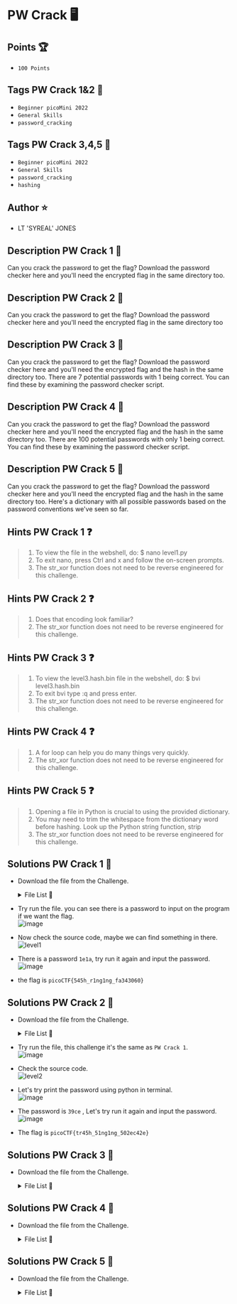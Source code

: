 # PW Crack 🖥️
## Points 🏆
- ```100 Points```
## Tags PW Crack 1&2 🔗
- ```Beginner picoMini 2022```
- ```General Skills```
- ```password_cracking```
## Tags PW Crack 3,4,5 🔗
- ```Beginner picoMini 2022```
- ```General Skills```
- ```password_cracking```
- ```hashing```

## Author ⭐
- LT 'SYREAL' JONES

## Description PW Crack 1 📖
Can you crack the password to get the flag? Download the password checker here and you'll need the encrypted flag in the same directory too.

## Description PW Crack 2 📖
Can you crack the password to get the flag? Download the password checker here and you'll need the encrypted flag in the same directory too

## Description PW Crack 3 📖
Can you crack the password to get the flag? Download the password checker here and you'll need the encrypted flag and the hash in the same directory too. There are 7 potential passwords with 1 being correct. You can find these by examining the password checker script.

## Description PW Crack 4 📖
Can you crack the password to get the flag? Download the password checker here and you'll need the encrypted flag and the hash in the same directory too. There are 100 potential passwords with only 1 being correct. You can find these by examining the password checker script.

## Description PW Crack 5 📖
Can you crack the password to get the flag? Download the password checker here and you'll need the encrypted flag and the hash in the same directory too. Here's a dictionary with all possible passwords based on the password conventions we've seen so far.

## Hints PW Crack 1 ❓
> 1. To view the file in the webshell, do: $ nano level1.py
> 2. To exit nano, press Ctrl and x and follow the on-screen prompts.
> 3. The str_xor function does not need to be reverse engineered for this challenge.

## Hints PW Crack 2 ❓
> 1. Does that encoding look familiar?
> 2. The str_xor function does not need to be reverse engineered for this challenge.

## Hints PW Crack 3 ❓
> 1. To view the level3.hash.bin file in the webshell, do: $ bvi level3.hash.bin
> 2. To exit bvi type :q and press enter.
> 3. The str_xor function does not need to be reverse engineered for this challenge.

## Hints PW Crack 4 ❓
> 1. A for loop can help you do many things very quickly.
> 2. The str_xor function does not need to be reverse engineered for this challenge.

## Hints PW Crack 5 ❓
> 1. Opening a file in Python is crucial to using the provided dictionary.
> 2. You may need to trim the whitespace from the dictionary word before hashing. Look up the Python string function, strip
> 3. The str_xor function does not need to be reverse engineered for this challenge.


## Solutions PW Crack 1 🎯
- Download the file from the Challenge.

  <details>
  
  <summary>File List 📁</summary>
  
  |FILE|DOWNLOAD FILE|VIEW FILE|
  |----|-------------|---------|
  |level1.py|[Download](https://artifacts.picoctf.net/c/52/level1.py)|[Click here](https://github.com/rhfnx/picoCTF/blob/main/Beginner%20picoMini%202022/PW%20Crack/level1.py)|
  |level1.flag.txt.enc|[Download](https://artifacts.picoctf.net/c/52/level1.flag.txt.enc)|[Click here](https://github.com/rhfnx/picoCTF/blob/main/Beginner%20picoMini%202022/PW%20Crack/level1.flag.txt.enc)|
  
  </details>
  
- Try run the file. you can see there is a password to input on the program if we want the flag.</br>
  ![image](https://user-images.githubusercontent.com/108726715/200016100-87331802-e392-42ed-b964-a400185ec389.png)</br>
- Now check the source code, maybe we can find something in there.</br>
  ![level1](https://user-images.githubusercontent.com/108726715/200016246-0fb50e4f-6cb3-4367-a541-7e6ac2a3a8f4.png)</br>
- There is a password ```1e1a```, try run it again and input the password.</br>
  ![image](https://user-images.githubusercontent.com/108726715/200016510-10a8e211-ff65-4fa3-84e1-40bce4c8dc85.png)</br>
 - the flag is ```picoCTF{545h_r1ng1ng_fa343060}```

## Solutions PW Crack 2 🎯
- Download the file from the Challenge.

  <details>
  
  <summary>File List 📁</summary>
  
  |FILE|DOWNLOAD FILE|VIEW FILE|
  |----|-------------|---------|
  |level2.py|[Download](https://artifacts.picoctf.net/c/18/level2.py)|[Click here](https://github.com/rhfnx/picoCTF/blob/main/Beginner%20picoMini%202022/PW%20Crack/level2.py)|
  |level2.flag.txt.enc|[Download](https://artifacts.picoctf.net/c/18/level2.flag.txt.enc)|[Click here](https://github.com/rhfnx/picoCTF/blob/main/Beginner%20picoMini%202022/PW%20Crack/level2.flag.txt.enc)|
  
  </details>
 - Try run the file, this challenge it's the same as ```PW Crack 1```.</br>
  ![image](https://user-images.githubusercontent.com/108726715/200020551-2f67db92-ce06-4416-8168-a335de3ba4b5.png)</br>
 -  Check the source code.</br>
  ![level2](https://user-images.githubusercontent.com/108726715/200020911-d4c478d6-c108-4074-9354-1d0fa8f039d0.png)<br>
 - Let's try print the password using python in terminal.</br>
  ![image](https://user-images.githubusercontent.com/108726715/200021323-beff4285-7002-4981-9e3e-629b03706bbd.png)</br>
 - The password is ```39ce``` , Let's try run it again and input the password.</br>
  ![image](https://user-images.githubusercontent.com/108726715/200021686-08c00aad-b23c-4fb4-ba97-5f06bf4aed26.png)</br>
 - The flag is ```picoCTF{tr45h_51ng1ng_502ec42e}```

## Solutions PW Crack 3 🎯
- Download the file from the Challenge.

  <details>
  
  <summary>File List 📁</summary>
  
  |FILE|DOWNLOAD FILE|VIEW FILE|
  |----|-------------|---------|
  
  </details>

## Solutions PW Crack 4 🎯
- Download the file from the Challenge.

  <details>
  
  <summary>File List 📁</summary>
  
  |FILE|DOWNLOAD FILE|VIEW FILE|
  |----|-------------|---------|
  
  </details>

## Solutions PW Crack 5 🎯
- Download the file from the Challenge.

  <details>
  
  <summary>File List 📁</summary>
  
  |FILE|DOWNLOAD FILE|VIEW FILE|
  |----|-------------|---------|
  
  </details>
  
  
